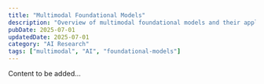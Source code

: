 ```yaml
---
title: "Multimodal Foundational Models"
description: "Overview of multimodal foundational models and their applications"
pubDate: 2025-07-01
updatedDate: 2025-07-01
category: "AI Research"
tags: ["multimodal", "AI", "foundational-models"]
---
```


Content to be added...